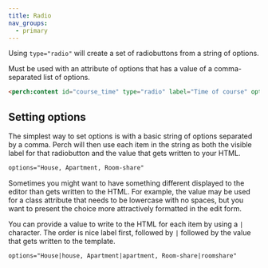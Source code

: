 ```yaml
---
title: Radio
nav_groups:
  - primary
---
```


Using `type="radio"` will create a set of radiobuttons from a string of options.

Must be used with an attribute of options that has a value of a comma-separated list of options.

```html
<perch:content id="course_time" type="radio" label="Time of course" options="AM, PM, Full day, Evenings">
```

## Setting options

The simplest way to set options is with a basic string of options separated by a comma. Perch will then use each item in the string as both the visible label for that radiobutton and the value that gets written to your HTML.

```html
options="House, Apartment, Room-share"
```

Sometimes you might want to have something different displayed to the editor than gets written to the HTML. For example, the value may be used for a class attribute that needs to be lowercase with no spaces, but you want to present the choice more attractively formatted in the edit form.

You can provide a value to write to the HTML for each item by using a `|` character. The order is nice label first, followed by `|` followed by the value that gets written to the template.

```html
options="House|house, Apartment|apartment, Room-share|roomshare"
```
